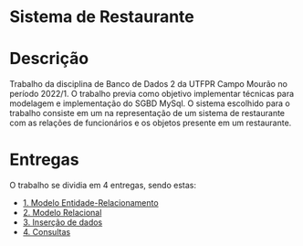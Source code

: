 # Sistema de Restaurante

# Descrição

Trabalho da disciplina de Banco de Dados 2 da UTFPR Campo Mourão no período 2022/1. O trabalho previa como objetivo implementar técnicas para modelagem e implementação do SGBD MySql. O sistema escolhido para o trabalho consiste em um na representação de um sistema de restaurante com as relações de funcionários e os objetos presente em um restaurante.

# Entregas

O trabalho se dividia em 4 entregas, sendo estas:

* [1. Modelo Entidade-Relacionamento](https://github.com/thiagogquinto/BD1-Projeto/blob/main/Modelo%20Entidade-Relacionamento/MER-Parte_1-V2.pdf)
* [2. Modelo Relacional](https://github.com/thiagogquinto/BD1-Projeto/blob/main/Modelo%20Relacional/Modelo_Relacional-V2.sql)
* [3. Inserção de dados](https://github.com/thiagogquinto/BD1-Projeto/blob/main/Modelo%20Relacional-INSERTS/Modelo_Relacional-INSERTS-V2.sql)
* [4. Consultas](https://github.com/thiagogquinto/BD1-Projeto/blob/main/Modelo%20Relacional-SELECTS/Modelo_Relacional-SELECTS-V1.sql)

